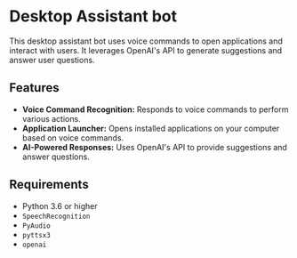 # Desktop Assistant bot

This desktop assistant bot uses voice commands to open applications and interact with users. It leverages OpenAI's API to generate suggestions and answer user questions.

## Features

- **Voice Command Recognition:** Responds to voice commands to perform various actions.
- **Application Launcher:** Opens installed applications on your computer based on voice commands.
- **AI-Powered Responses:** Uses OpenAI's API to provide suggestions and answer questions.

## Requirements

- Python 3.6 or higher
- `SpeechRecognition`
- `PyAudio`
- `pyttsx3`
- `openai`

